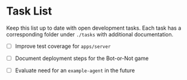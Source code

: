 # Task List

Keep this list up to date with open development tasks. Each task has a
corresponding folder under `./tasks` with additional documentation.

- [ ] Improve test coverage for `apps/server`
- [ ] Document deployment steps for the Bot-or-Not game
- [ ] Evaluate need for an `example-agent` in the future

